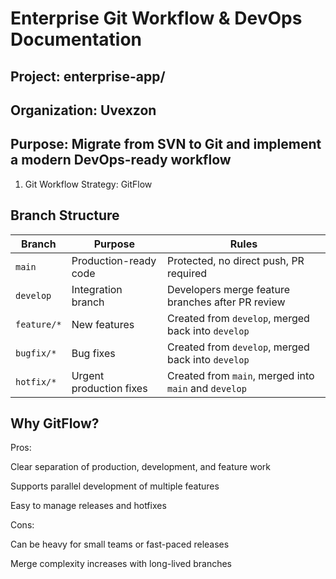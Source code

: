 # Enterprise Git Workflow & DevOps Documentation

## Project: enterprise-app/
## Organization: Uvexzon
## Purpose: Migrate from SVN to Git and implement a modern DevOps-ready workflow

1. Git Workflow Strategy: GitFlow
## Branch Structure
| Branch      | Purpose                 | Rules                                                 |
| ----------- | ----------------------- | ----------------------------------------------------- |
| `main`      | Production-ready code   | Protected, no direct push, PR required                |
| `develop`   | Integration branch      | Developers merge feature branches after PR review     |
| `feature/*` | New features            | Created from `develop`, merged back into `develop`    |
| `bugfix/*`  | Bug fixes               | Created from `develop`, merged back into `develop`    |
| `hotfix/*`  | Urgent production fixes | Created from `main`, merged into `main` and `develop` |

## Why GitFlow?

Pros: 

Clear separation of production, development, and feature work

Supports parallel development of multiple features

Easy to manage releases and hotfixes

Cons:

Can be heavy for small teams or fast-paced releases

Merge complexity increases with long-lived branches

<!-- Comparison vs Trunk-Based Development -->